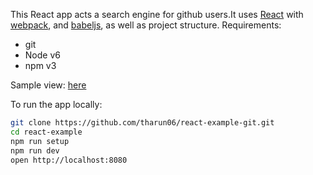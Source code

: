 This React app acts a search engine for github users.It uses [React] with [webpack], and [babeljs], as well as project structure.
Requirements:
- git
- Node v6
- npm v3

Sample view: 
[here](http://192.168.1.74:8080)


To run the app locally:

```bash
git clone https://github.com/tharun06/react-example-git.git
cd react-example
npm run setup
npm run dev
open http://localhost:8080
```

[React]: http://facebook.github.io/react/
[webpack]: http://webpack.github.io/
[babeljs]: https://babeljs.io/
